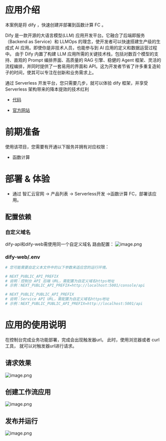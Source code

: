# 应用介绍

本案例是将 dify ，快速创建并部署到函数计算 FC 。

Dify 是一款开源的大语言模型(LLM) 应用开发平台。它融合了后端即服务（Backend as Service）和 LLMOps 的理念，使开发者可以快速搭建生产级的生成式 AI 应用。即使你是非技术人员，也能参与到 AI 应用的定义和数据运营过程中。
由于 Dify 内置了构建 LLM 应用所需的关键技术栈，包括对数百个模型的支持、直观的 Prompt 编排界面、高质量的 RAG 引擎、稳健的 Agent 框架、灵活的流程编排，并同时提供了一套易用的界面和 API。这为开发者节省了许多重复造轮子的时间，使其可以专注在创新和业务需求上。

通过 Serverless 开发平台，您只需要几步，就可以体验 dify 框架，并享受 Serverless 架构带来的降本提效的技术红利

* [代码](https://github.com/Qihoo360/fc-templates/tree/feature/fc-app-test/applications/ArtificialIntelligence/dify-web/src)

* [官方网站](https://dify.ai)

# 前期准备

使用该项目，您需要有开通以下服务并拥有对应权限：

* 函数计算

# 部署 & 体验

* 通过 智汇云官网 -> 产品列表 -> Serverless开发 ->函数计算 FC，部署该应用。

## 配置依赖

### 自定义域名
dify-api和dify-web需使用同一个自定义域名
路由配置：
![image.png](https://github.com/Qihoo360/fc-templates/blob/feature/fc-app-test/applications/ArtificialIntelligence/dify-web/src/images/dify1.png?raw=true)

### dify-web/.env

```sh
# 您可能需要自定义本文件中的以下参数来适应您的运行环境。

# NEXT_PUBLIC_API_PREFIX
# 说明：控制台 API 后端 URL，需配置为自定义域名https地址
# 示例：NEXT_PUBLIC_API_PREFIX=http://localhost:5001/console/api

# NEXT_PUBLIC_PUBLIC_API_PREFIX
# 说明：Service API URL，需配置为自定义域名https地址
# 示例：NEXT_PUBLIC_PUBLIC_API_PREFIX=http://localhost:5001/api

```

# 应用的使用说明

在控制台完成业务功能部署，完成会出现触发器url。
此时，使用浏览器或者 curl 工具， 就可以对触发器url进行请求。

## 请求效果

![image.png](https://github.com/Qihoo360/fc-templates/blob/feature/fc-app-test/applications/ArtificialIntelligence/dify-web/src/images/dify2.png?raw=true)

## 创建工作流应用
![image.png](https://github.com/Qihoo360/fc-templates/blob/feature/fc-app-test/applications/ArtificialIntelligence/dify-web/src/images/dify3.png?raw=true)

## 发布并运行
![image.png](https://github.com/Qihoo360/fc-templates/blob/feature/fc-app-test/applications/ArtificialIntelligence/dify-web/src/images/dify4.png?raw=true)

